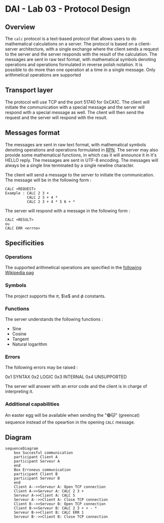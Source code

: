 # DAI - Lab 03 - Protocol Design

## Overview

The `calc` protocol is a text-based protocol that allows users to do mathematical calculations on a server. The protocol
is based on a client-server architecture, with a single exchange where the client sends a request to the server and the
server responds with the result of the calculation. The messages are sent in raw text format, with mathematical symbols
denoting operations and operations formulated in reverse polish notation. It is possible to do more than one operation
at a time in a single message. Only arithmetical operations are supported

## Transport layer

The protocol will use TCP and the port 51740 for 0xCA1C. The client will initiate the communication with a special
message and the server will
respond with a special message as well. The client will then send the request and the server will respond with the
result.

## Messages format

The messages are sent in raw text format, with mathematical symbols denoting operations and operations formulated in [
RPN](https://en.wikipedia.org/wiki/Reverse_Polish_notation). The server may also provide some mathematical functions, in
which cas it will announce it in it's HELLO reply.
The messages are sent in UTF-8 encoding.
The messages will always be a single line terminated by a single newline character.

The client will send a message to the server to initiate the communication. The message will be in the following form :

```
CALC <REQUEST> 
Example : CALC 2 3 +
          CALC 2 3 + 4 *
          CALC 2 3 + 4 * 5 6 + *
```

The server will respond with a message in the following form :

```
CALC <RESULT>
ou
CALC ERR <errno>
```

## Specificities

### Operations

The supported arithmetical operations are specified in the [following Wikipedia
pag](https://en.wikipedia.org/wiki/Glossary_of_mathematical_symbols#Arithmetic_operators)

### Symbols

The project supports the $\pi$, $\e$ and $\phi$ constants.

### Functions

The server understands the following functions :

- Sine
- Cosine
- Tangent
- Natural logarithm

### Errors

The following errors may be raised :

0x1 SYNTAX
0x2 LOGIC
0x3 INTERNAL
0x4 UNSUPPORTED

The server will answer with an error code and the client is in charge of interpreting it.

### Additional capabilities

An easter egg will be available when sending the "🟢🐱" (greencat) sequence instead of the opeartion in the opening `CALC`
message.

## Diagram

```mermaid
sequenceDiagram
	box Succesful communication
    participant Client A
    participant Serveur A
    end
    Box Erroneus communication
    participant Client B
    participant Serveur B
    end
    Client A-->>Serveur A: Open TCP connection
    Client A->>Serveur A: CALC 2 3 +
	Serveur A->>Client A: CALC 5
	Serveur A-->>Client A: Close TCP connection
	Client B-->>Serveur B: Open TCP connection
    Client B->>Serveur B: CALC 2 3 + + - *
	Serveur B->>Client B: CALC ERR 1
	Serveur B-->>Client B: Close TCP connection
```

